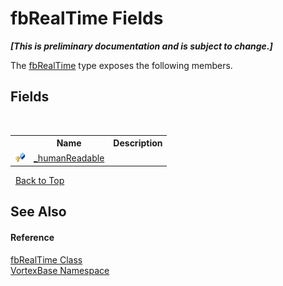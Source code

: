 # fbRealTime Fields
 _**\[This is preliminary documentation and is subject to change.\]**_

The <a href="T_VortexBase_fbRealTime.md">fbRealTime</a> type exposes the following members.


## Fields
&nbsp;<table><tr><th></th><th>Name</th><th>Description</th></tr><tr><td>![Protected field](media/protfield.gif "Protected field")</td><td><a href="F_VortexBase_fbRealTime__humanReadable.md">_humanReadable</a></td><td /></tr></table>&nbsp;
<a href="#fbrealtime-fields">Back to Top</a>

## See Also


#### Reference
<a href="T_VortexBase_fbRealTime.md">fbRealTime Class</a><br /><a href="N_VortexBase.md">VortexBase Namespace</a><br />